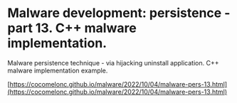 # Malware development: persistence - part 13. C++ malware implementation.

Malware persistence technique - via hijacking uninstall application. C++ malware implementation example.    

[https://cocomelonc.github.io/malware/2022/10/04/malware-pers-13.html](https://cocomelonc.github.io/malware/2022/10/04/malware-pers-13.html)
